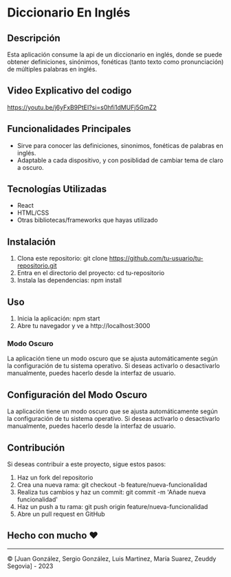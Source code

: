 # Diccionario En Inglés 
 
## Descripción 
Esta aplicación consume la api de un diccionario en inglés, donde se puede obtener definiciones, sinónimos, fonéticas (tanto texto como pronunciación) de múltiples palabras en inglés.  
 
## Video Explicativo del codigo
https://youtu.be/j6yFxB9PtEI?si=s0hfi1dMUFj5GmZ2
 
## Funcionalidades Principales 
- Sirve para conocer las definiciones, sinonimos, fonéticas de palabras en inglés. 
- Adaptable a cada dispositivo, y con posiblidad de cambiar tema de claro a oscuro. 
 
## Tecnologías Utilizadas 
- React 
- HTML/CSS 
- Otras bibliotecas/frameworks que hayas utilizado 
 
## Instalación 
1. Clona este repositorio: git clone https://github.com/tu-usuario/tu-repositorio.git 
2. Entra en el directorio del proyecto: cd tu-repositorio 
3. Instala las dependencias: npm install 
 
## Uso 
1. Inicia la aplicación: npm start 
2. Abre tu navegador y ve a http://localhost:3000 
 
### Modo Oscuro 
La aplicación tiene un modo oscuro que se ajusta automáticamente según la configuración de tu sistema operativo. Si deseas activarlo o desactivarlo manualmente, puedes hacerlo desde la interfaz de usuario. 
 
## Configuración del Modo Oscuro 
La aplicación tiene un modo oscuro que se ajusta automáticamente según la configuración de tu sistema operativo. Si deseas activarlo o desactivarlo manualmente, puedes hacerlo desde la interfaz de usuario. 
 
## Contribución 
Si deseas contribuir a este proyecto, sigue estos pasos: 
1. Haz un fork del repositorio 
2. Crea una nueva rama: git checkout -b feature/nueva-funcionalidad 
3. Realiza tus cambios y haz un commit: git commit -m 'Añade nueva funcionalidad' 
4. Haz un push a tu rama: git push origin feature/nueva-funcionalidad 
5. Abre un pull request en GitHub 
 
 
## Hecho con mucho ❤️ 
--- 
© [Juan González, Sergio González, Luis Martinez, María Suarez, Zeuddy Segovia] - 2023
